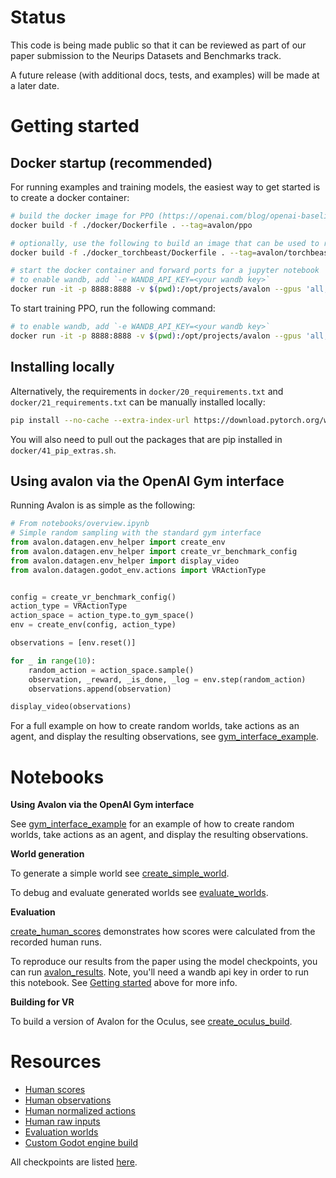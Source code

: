 # Status

This code is being made public so that it can be reviewed as part of our paper submission to the Neurips Datasets and Benchmarks track.

A future release (with additional docs, tests, and examples) will be made at a later date.

# Getting started

## Docker startup (recommended)

For running examples and training models,
the easiest way to get started is to create a docker container:

```bash
# build the docker image for PPO (https://openai.com/blog/openai-baselines-ppo/)
docker build -f ./docker/Dockerfile . --tag=avalon/ppo

# optionally, use the following to build an image that can be used to run torchbeast (https://github.com/facebookresearch/torchbeast)
docker build -f ./docker_torchbeast/Dockerfile . --tag=avalon/torchbeast

# start the docker container and forward ports for a jupyter notebook
# to enable wandb, add `-e WANDB_API_KEY=<your wandb key>`
docker run -it -p 8888:8888 -v $(pwd):/opt/projects/avalon --gpus 'all,"capabilities=compute,utility,graphics"' avalon/ppo
```

To start training PPO, run the following command:

```bash
# to enable wandb, add `-e WANDB_API_KEY=<your wandb key>`
docker run -it -p 8888:8888 -v $(pwd):/opt/projects/avalon --gpus 'all,"capabilities=compute,utility,graphics"' avalon/ppo ./scripts/ppo.sh
```

## Installing locally

Alternatively, the requirements in `docker/20_requirements.txt` and `docker/21_requirements.txt` can be manually installed locally:
```sh
pip install --no-cache --extra-index-url https://download.pytorch.org/whl/cu113 -r 20_requirements.txt -r 21_requirements.txt
```
You will also need to pull out the packages that are pip installed in `docker/41_pip_extras.sh`.


## Using avalon via the OpenAI Gym interface

Running Avalon is as simple as the following:
```python
# From notebooks/overview.ipynb
# Simple random sampling with the standard gym interface
from avalon.datagen.env_helper import create_env
from avalon.datagen.env_helper import create_vr_benchmark_config
from avalon.datagen.env_helper import display_video
from avalon.datagen.godot_env.actions import VRActionType


config = create_vr_benchmark_config()
action_type = VRActionType
action_space = action_type.to_gym_space()
env = create_env(config, action_type)

observations = [env.reset()]

for _ in range(10):
    random_action = action_space.sample()
    observation, _reward, _is_done, _log = env.step(random_action)
    observations.append(observation)

display_video(observations)
```

For a full example on how to create random worlds, take actions as an agent, and display the resulting observations, see [gym_interface_example](./notebooks/gym_interface_example.sync.ipynb).

# Notebooks

**Using Avalon via the OpenAI Gym interface**

See [gym_interface_example](./notebooks/gym_interface_example.sync.ipynb) for an example of how to create random worlds, 
take actions as an agent, and display the resulting observations.

**World generation**

To generate a simple world see [create_simple_world](./notebooks/create_simple_world.sync.ipynb). 

To debug and evaluate generated worlds see [evaluate_worlds](./notebooks/evaluate_worlds.sync.ipynb).

**Evaluation**

[create_human_scores](./notebooks/create_human_scores.sync.ipynb) demonstrates how scores were calculated from the recorded
human runs. 

To reproduce our results from the paper using the model checkpoints, you can run [avalon_results](./notebooks/avalon_results.sync.ipynb). 
Note, you'll need a wandb api key in order to run this notebook. See [Getting started](#getting-started) above for more info.

**Building for VR**

To build a version of Avalon for the Oculus, see [create_oculus_build](./notebooks/create_oculus_build.sync.ipynb).

# Resources

* [Human scores](https://avalon-benchmark.s3.us-west-2.amazonaws.com/avalon__human_scores__935781fe-267d-4dcd-9698-714cc891e985.json)
* [Human observations](https://avalon-benchmark.s3.us-west-2.amazonaws.com/avalon__all_observations__935781fe-267d-4dcd-9698-714cc891e985.tar.gz)
* [Human normalized actions](https://avalon-benchmark.s3.us-west-2.amazonaws.com/avalon__all_actions__935781fe-267d-4dcd-9698-714cc891e985.tar.gz)
* [Human raw inputs](https://avalon-benchmark.s3.us-west-2.amazonaws.com/avalon__all_human_inputs__935781fe-267d-4dcd-9698-714cc891e985.tar.gz)
* [Evaluation worlds](https://avalon-benchmark.s3.us-west-2.amazonaws.com/avalon_worlds__2f788115-ea32-4041-8cae-6e7cd33091b7.tar.gz)
* [Custom Godot engine build](https://github.com/Avalon-Benchmark/godot/releases/)

All checkpoints are listed [here](./docs/checkpoints.md).
